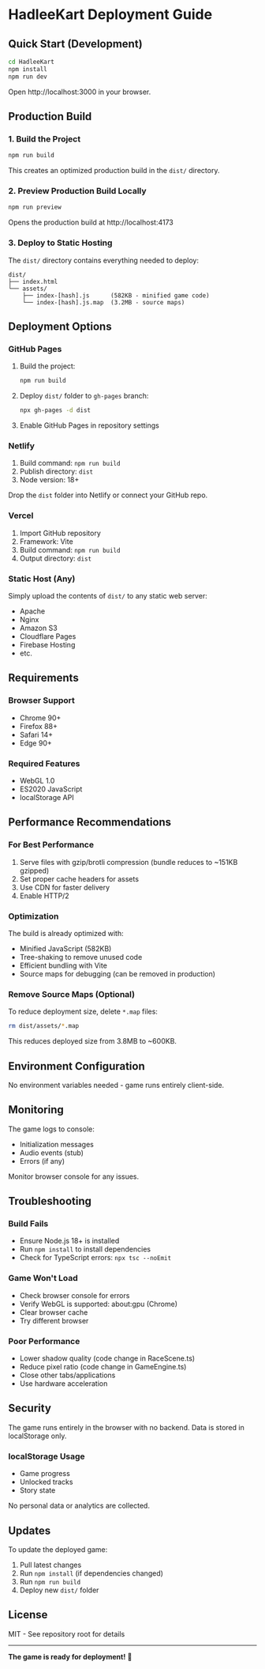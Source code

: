 # HadleeKart Deployment Guide

## Quick Start (Development)

```bash
cd HadleeKart
npm install
npm run dev
```

Open http://localhost:3000 in your browser.

## Production Build

### 1. Build the Project

```bash
npm run build
```

This creates an optimized production build in the `dist/` directory.

### 2. Preview Production Build Locally

```bash
npm run preview
```

Opens the production build at http://localhost:4173

### 3. Deploy to Static Hosting

The `dist/` directory contains everything needed to deploy:

```
dist/
├── index.html
└── assets/
    ├── index-[hash].js      (582KB - minified game code)
    └── index-[hash].js.map  (3.2MB - source maps)
```

## Deployment Options

### GitHub Pages

1. Build the project:
   ```bash
   npm run build
   ```

2. Deploy `dist/` folder to `gh-pages` branch:
   ```bash
   npx gh-pages -d dist
   ```

3. Enable GitHub Pages in repository settings

### Netlify

1. Build command: `npm run build`
2. Publish directory: `dist`
3. Node version: 18+

Drop the `dist` folder into Netlify or connect your GitHub repo.

### Vercel

1. Import GitHub repository
2. Framework: Vite
3. Build command: `npm run build`
4. Output directory: `dist`

### Static Host (Any)

Simply upload the contents of `dist/` to any static web server:
- Apache
- Nginx  
- Amazon S3
- Cloudflare Pages
- Firebase Hosting
- etc.

## Requirements

### Browser Support
- Chrome 90+
- Firefox 88+
- Safari 14+
- Edge 90+

### Required Features
- WebGL 1.0
- ES2020 JavaScript
- localStorage API

## Performance Recommendations

### For Best Performance
1. Serve files with gzip/brotli compression (bundle reduces to ~151KB gzipped)
2. Set proper cache headers for assets
3. Use CDN for faster delivery
4. Enable HTTP/2

### Optimization
The build is already optimized with:
- Minified JavaScript (582KB)
- Tree-shaking to remove unused code
- Efficient bundling with Vite
- Source maps for debugging (can be removed in production)

### Remove Source Maps (Optional)
To reduce deployment size, delete `*.map` files:
```bash
rm dist/assets/*.map
```

This reduces deployed size from 3.8MB to ~600KB.

## Environment Configuration

No environment variables needed - game runs entirely client-side.

## Monitoring

The game logs to console:
- Initialization messages
- Audio events (stub)
- Errors (if any)

Monitor browser console for any issues.

## Troubleshooting

### Build Fails
- Ensure Node.js 18+ is installed
- Run `npm install` to install dependencies
- Check for TypeScript errors: `npx tsc --noEmit`

### Game Won't Load
- Check browser console for errors
- Verify WebGL is supported: about:gpu (Chrome)
- Clear browser cache
- Try different browser

### Poor Performance
- Lower shadow quality (code change in RaceScene.ts)
- Reduce pixel ratio (code change in GameEngine.ts)
- Close other tabs/applications
- Use hardware acceleration

## Security

The game runs entirely in the browser with no backend. Data is stored in localStorage only.

### localStorage Usage
- Game progress
- Unlocked tracks
- Story state

No personal data or analytics are collected.

## Updates

To update the deployed game:

1. Pull latest changes
2. Run `npm install` (if dependencies changed)
3. Run `npm run build`
4. Deploy new `dist/` folder

## License

MIT - See repository root for details

---

**The game is ready for deployment!** 🚀
